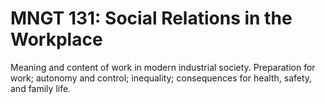 # MNGT 131: Social Relations in the Workplace

Meaning and content of work in modern industrial society. Preparation for work; autonomy and control; inequality; consequences for health, safety, and family life.